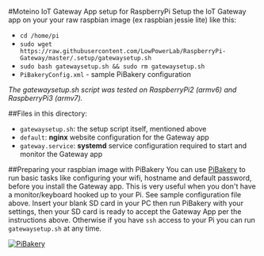 #Moteino IoT Gateway App setup for RaspberryPi
Setup the IoT Gateway app on your your raw raspbian image (ex raspbian jessie lite) like this:

- `cd /home/pi`
- `sudo wget https://raw.githubusercontent.com/LowPowerLab/RaspberryPi-Gateway/master/.setup/gatewaysetup.sh`
- `sudo bash gatewaysetup.sh && sudo rm gatewaysetup.sh`
- `PiBakeryConfig.xml` - sample PiBakery configuration

*The gatewaysetup.sh script was tested on RaspberryPi2 (armv6) and RaspberryPi3 (armv7).*

##Files in this directory:

- `gatewaysetup.sh`: the setup script itself, mentioned above
- `default`: **nginx** website configuration for the Gateway app
- `gateway.service`: **systemd** service configuration required to start and monitor the Gateway app

##Preparing your raspbian image with PiBakery
You can use [PiBakery](http://pibakery.org) to run basic tasks like configuring your wifi, hostname and default password, before you install the Gateway app. This is very useful when you don't have a monitor/keyboard hooked up to your Pi. See sample configuration file above. Insert your blank SD card in your PC then run PiBakery with your settings, then your SD card is ready to accept the Gateway App per the instructions above. Otherwise if you have `ssh` access to your Pi you can run `gatewaysetup.sh` at any time.

[![PiBakery](http://i.imgur.com/Vga6Elc.png)](http://pibakery.org)
